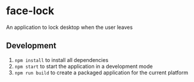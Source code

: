 # face-lock
An application to lock desktop when the user leaves


## Development

1. `npm install` to install all dependencies
2. `npm start` to start the application in a development mode 
3. `npm run build` to create a packaged application for the current platform
